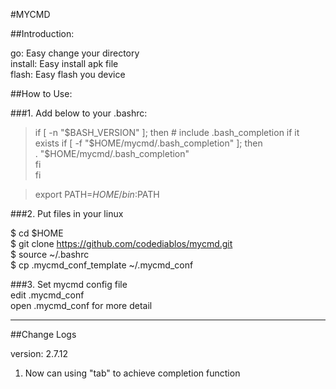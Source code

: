 #MYCMD

##Introduction:  

go: Easy change your directory  
install: Easy install apk file  
flash: Easy flash you device  

##How to Use:  

###1. Add below to your .bashrc:  

> if [ -n "$BASH_VERSION" ]; then  
>     # include .bash_completion if it exists  
>     if [ -f "$HOME/mycmd/.bash_completion" ]; then  
>         . "$HOME/mycmd/.bash_completion"  
>     fi  
> fi  

> export  PATH=$HOME/bin:$PATH  

###2. Put files in your linux  

$ cd $HOME  
$ git clone https://github.com/codediablos/mycmd.git  
$ source ~/.bashrc  
$ cp .mycmd_conf_template ~/.mycmd_conf  

###3. Set mycmd config file  
edit .mycmd_conf  
open .mycmd_conf for more detail  

--------------------------------------------------------

##Change Logs

version: 2.7.12  
1. Now can using "tab" to achieve completion function  




